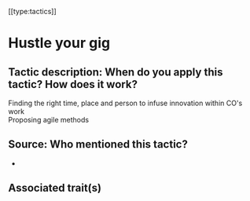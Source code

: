 [[type:tactics]]

# Hustle your gig

## Tactic description: When do you apply this tactic? How does it work?

Finding the right time, place and person to infuse innovation within CO's work  
Proposing agile methods

## Source: Who mentioned this tactic?

-

## Associated trait(s)
  


## 
  


##
